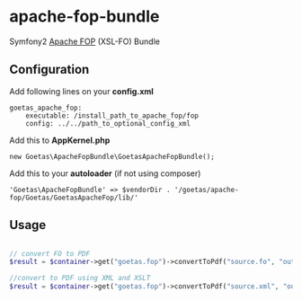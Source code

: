 apache-fop-bundle
==========

Symfony2 [Apache FOP](http://xmlgraphics.apache.org/fop/) (XSL-FO)  Bundle

Configuration
--------------------

Add following lines on your **config.xml**
```
goetas_apache_fop:
    executable: /install_path_to_apache_fop/fop
    config: ../../path_to_optional_config_xml
```


Add this to **AppKernel.php**
```
new Goetas\ApacheFopBundle\GoetasApacheFopBundle();
```

Add this to your **autoloader** (if not using composer)
```
'Goetas\ApacheFopBundle' => $vendorDir . '/goetas/apache-fop/Goetas/GoetasApacheFop/lib/'
```


Usage
--------------------

```php

// convert FO to PDF
$result = $container->get("goetas.fop")->convertToPdf("source.fo", "output.pdf");

//convert to PDF using XML and XSLT
$result = $container->get("goetas.fop")->convertToPdf("source.xml", "output.pdf", "transform.xsl");
```
